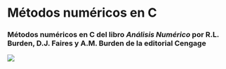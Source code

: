 # Métodos numéricos en C

### Métodos numéricos en C del libro <i>Análisis Numérico</i> por R.L. Burden, D.J. Faires y A.M. Burden de la editorial Cengage

![](/Ipn.c/13.-Métodos-numéricos-en-C/00.-Docs/Images/AN.png)
